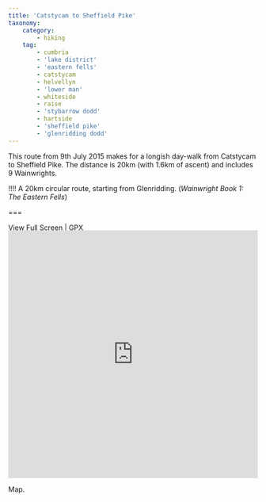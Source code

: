 ```yaml
---
title: 'Catstycam to Sheffield Pike'
taxonomy:
    category:
        - hiking
    tag:
        - cumbria
        - 'lake district'
        - 'eastern fells'
        - catstycam
        - helvellyn
        - 'lower man'
        - whiteside
        - raise
        - 'stybarrow dodd'
        - hartside
        - 'sheffield pike'
        - 'glenridding dodd'
---
```


This route from 9th July 2015 makes for a longish day-walk from Catstycam to Sheffield Pike. The distance is 20km (with 1.6km of ascent) and includes 9 Wainwrights.

!!!! A 20km circular route, starting from Glenridding. (_Wainwright Book 1: The Eastern Fells_)

===

[View Full Screen](https://map.mootparadox.com/full/catstye-cam) | [GPX](https://map.mootparadox.com/gpx/catstye-cam)  
<p><iframe src="https://map.mootparadox.com/embed/catstye-cam" height="500" width="100%" style="border:none; margin-top:-1.2em;"></iframe></p>

Map.